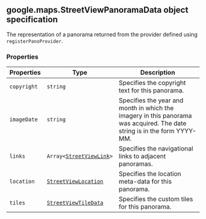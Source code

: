 <h2 id="StreetViewPanoramaData">
google.maps.StreetViewPanoramaData
object specification
</h2><p>The representation of a panorama returned from the provider defined using <code>registerPanoProvider</code>.</p><h3>Properties</h3><table summary="interface StreetViewPanoramaData - Properties" width="100%">
<thead>
<tr><th>Properties</th>
<th>Type</th>
<th>Description</th>
</tr></thead>
<tbody>
<tr>
<td><code>copyright</code></td>
<td><code>string</code></td>
<td>Specifies the copyright text for this panorama.</td>
</tr>
<tr>
<td><code>imageDate</code></td>
<td><code>string</code></td>
<td>Specifies the year and month in which the imagery in this panorama was acquired. The date string is in the form YYYY-MM.</td>
</tr>
<tr>
<td><code>links</code></td>
<td><code>Array&lt;<a href="https://github.com/amenadiel/google-maps-documentation/blob/master/docs/google.maps.StreetViewLink.md">StreetViewLink</a>&gt;</code></td>
<td>Specifies the navigational links to adjacent panoramas.</td>
</tr>
<tr>
<td><code>location</code></td>
<td><code><a href="https://github.com/amenadiel/google-maps-documentation/blob/master/docs/google.maps.StreetViewLocation.md">StreetViewLocation</a></code></td>
<td>Specifies the location meta-data for this panorama.</td>
</tr>
<tr>
<td><code>tiles</code></td>
<td><code><a href="https://github.com/amenadiel/google-maps-documentation/blob/master/docs/google.maps.StreetViewTileData.md">StreetViewTileData</a></code></td>
<td>Specifies the custom tiles for this panorama.</td>
</tr>
</tbody>
</table>